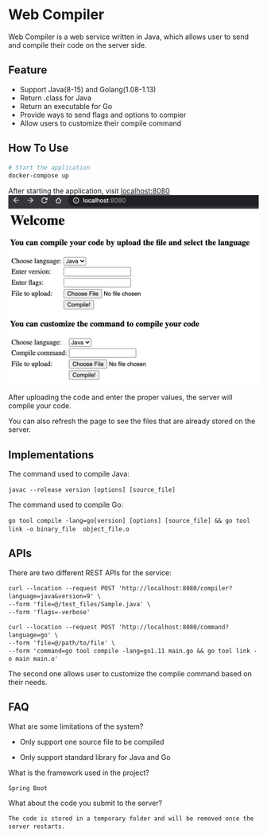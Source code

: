 # Web Compiler

Web Compiler is a web service written in Java, which allows user to send and compile their code
on the server side.

## Feature
* Support Java(8-15) and Golang(1.08-1.13)
* Return .class for Java
* Return an executable for Go
* Provide ways to send flags and options to compier
* Allow users to customize their compile command

## How To Use

```bash
# Start the application
docker-compose up
```

After starting the application, visit [localhost:8080](localhost:8080)
![index.html](img/index.png)

After uploading the code and enter the proper values, the server will compile your code.

You can also refresh the page to see the files that are already stored on the server.

## Implementations
The command used to compile Java:

`javac --release version [options] [source_file] `

The command used to compile Go:

`go tool compile -lang=go[version] [options] [source_file] && go tool link -o binary_file 
object_file.o`

## APIs
There are two different REST APIs for the service:

```$xslt
curl --location --request POST 'http://localhost:8080/compiler?language=java&version=9' \
--form 'file=@/test_files/Sample.java' \
--form 'flags=-verbose'
```

```$xslt
curl --location --request POST 'http://localhost:8080/command?language=go' \
--form 'file=@/path/to/file' \
--form 'command=go tool compile -lang=go1.11 main.go && go tool link -o main main.o'
```

The second one allows user to customize the compile command based on their needs.

## FAQ
What are some limitations of the system?

   * Only support one source file to be compiled
    
   * Only support standard library for Java and Go

What is the framework used in the project?

    Spring Boot

What about the code you submit to the server?

    The code is stored in a temporary folder and will be removed once the server restarts.
